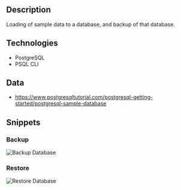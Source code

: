 ## Description
Loading of sample data to a database, and backup of that database.

## Technologies
- PostgreSQL
- PSQL CLI

## Data
- https://www.postgresqltutorial.com/postgresql-getting-started/postgresql-sample-database

## Snippets

### Backup
![Backup Database](https://github.com/Lu15700/database_backup_in_postgresql/assets/102251361/05e518a3-bff8-4968-bc59-bb5a7af49088)

### Restore
![Restore Database](https://github.com/Lu15700/database_backup_in_postgresql/assets/102251361/124fa995-3dba-47dc-b0b1-3561bf613379)
